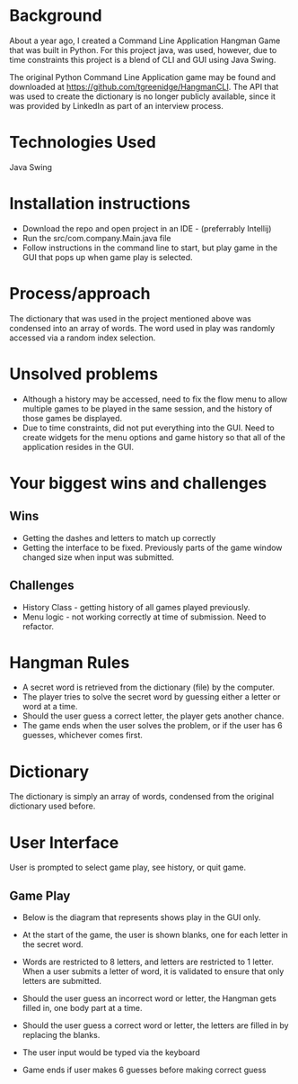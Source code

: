 # Background
About a year ago, I created a Command Line Application Hangman Game that was built in Python. For this project java, was used, however, due to time constraints this project is a blend of CLI and GUI using Java Swing.

The original Python Command Line Application game may be found and downloaded at https://github.com/tgreenidge/HangmanCLI. The API that was used to create the dictionary is no longer publicly available, since it was provided by LinkedIn as part of an interview process.

# Technologies Used
  Java
  Swing

# Installation instructions
* Download the repo and open project in an IDE - (preferrably Intellij)
* Run the src/com.company.Main.java file
* Follow instructions in the command line to start, but play game in the GUI that pops up when game play is selected.

# Process/approach
The dictionary that was used in the project mentioned above was condensed into an array of words. The word used in play was randomly accessed via a random index selection.


# Unsolved problems
* Although a history may be accessed, need to fix the flow menu to allow multiple games to be played in the same session, and the history of those games be displayed.
* Due to time constraints, did not put everything into the GUI. Need to create widgets for the menu options and game history so that all of the application resides in the GUI.

# Your biggest wins and challenges
## Wins
* Getting the dashes and letters to match up correctly
* Getting the interface to be fixed. Previously parts of the game window changed size when input was submitted.

## Challenges
* History Class - getting history of all games played previously.
* Menu logic - not working correctly at time of submission. Need to refactor.

  
# Hangman Rules

* A secret word is retrieved from the dictionary (file) by the computer.
* The player tries to solve the secret word by guessing either a letter or word at a time.
* Should the user guess a correct letter, the player gets another chance.
* The game ends when the user solves the problem, or if the user has 6 guesses, whichever comes first.

# Dictionary
The dictionary is simply an array of words, condensed from the original dictionary used before.

# User Interface
User is prompted to select game play, see history, or quit game.

## Game Play
* Below is the diagram that represents shows play in the GUI only.

* At the start of the game, the user is shown blanks, one for each letter in the secret word.

* Words are restricted to 8 letters, and letters are restricted to 1 letter. When a user submits a letter of word, it is validated to ensure that only letters are submitted.

* Should the user guess an incorrect word or letter, the Hangman gets filled in, one body part at a time. 

* Should the user guess a correct word or letter, the letters are filled in by replacing the blanks.

* The user input would be typed via the keyboard

* Game ends if user makes 6 guesses before making correct guess

